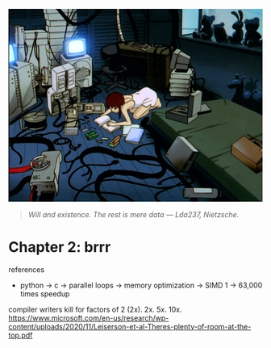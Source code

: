 ![](./brrr.jpg)
> *Will and existence. The rest is mere data — Lda237, Nietzsche.* 
# Chapter 2: brrr

references
- python -> c -> parallel loops -> memory optimization -> SIMD
1 -> 63,000 times speedup

compiler writers kill for factors of 2 (2x). 2x. 5x. 10x.
https://www.microsoft.com/en-us/research/wp-content/uploads/2020/11/Leiserson-et-al-Theres-plenty-of-room-at-the-top.pdf